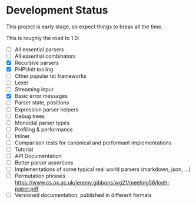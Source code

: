 # Development Status

This project is early stage, so expect things to break all the time. 

This is roughly the road to 1.0:

- [ ] All essential parsers
- [ ] All essential combinators
- [x] Recursive parsers
- [x] PHPUnit tooling
- [ ] Other popular tst frameworks
- [ ] Lexer
- [ ] Streaming input
- [x] Basic error messages
- [ ] Parser state, positions
- [ ] Expression parser helpers
- [ ] Debug trees
- [ ] Monoidal parser types
- [ ] Profiling & performance
- [ ] Inliner
- [ ] Comparison tests for canonical and performant implementations
- [ ] Tutorial
- [ ] API Documentation
- [ ] Better parser assertions
- [ ] Implementations of some typical real world parsers (markdown, json, ...)
- [ ] Permutation phrases https://www.cs.ox.ac.uk/jeremy.gibbons/wg21/meeting56/loeh-paper.pdf
- [ ] Versioned documentation, published in different formats